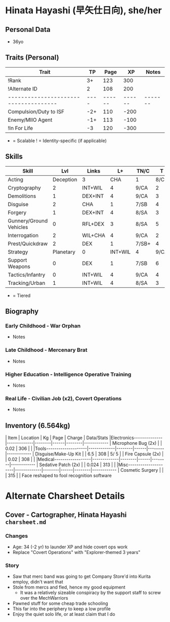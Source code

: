 # Hinata Hayashi (早矢仕日向), she/her
## Personal Data
- 36yo

## Traits (Personal)
| Trait                               | TP | Page | XP   | Notes
|-------------------------------------|----|------|------|-------
|!Rank                                |  3+|  123 |  300 |
|!Alternate ID                        |  2 |  108 |  200 |
|-------------------------------------|----|------|------|-------
| Compulsion/Duty to ISF              | -2+|  110 | -200 |
| Enemy/MIIO Agent                    | -1+|  113 | -100 |
|!In For Life                         | -3 |  120 | -300 |
+ = Scalable
! = Identity-specific (if applicable)

## Skills
| Skill                     | Lvl |   Links | L+ | TN/C | T | Page |  XP | Bonuses
|---------------------------|-----|---------|----|------|---|------|-----|---------
| Acting|Deception          |   3 |     CHA |  1 | 8/CB | 4 |  142 |  64 | +1
| Cryptography              |   2 | INT+WIL |  4 | 9/CA | 2 |  145 |  40 | +1
| Demolitions               |   1 | DEX+INT |  4 | 9/CA | 3 |  146 |  24 | +1
| Disguise                  |   2 |     CHA |  1 | 7/SB | 4 |  146 |  40 |
| Forgery                   |   1 | DEX+INT |  4 | 8/SA | 3 |  147 |  24 |
| Gunnery/Ground Vehicles   |   0 | RFL+DEX |  3 | 8/SA | 5 |  147 |  16 |
| Interrogation             |   2 | WIL+CHA |  4 | 9/CA | 2 |  148 |  40 | +1
| Prest/Quickdraw           |   2 |     DEX |  1 | 7/SB+| 4 |  152 |  40 |
| Strategy|Planetary        |   0 | INT+WIL |  4 | 9/CA | 4 |  154 |  16 | +1
| Support Weapons           |   0 |     DEX |  1 | 7/SB | 6 |  154 |  16 |
| Tactics/Infantry          |   0 | INT+WIL |  4 | 9/CA | 4 |  156 |  16 | +1
| Tracking/Urban            |   1 | INT+WIL |  4 | 8/SA | 3 |  158 |  24 |
+ = Tiered

## Biography
### Early Childhood - War Orphan
- Notes
### Late Childhood - Mercenary Brat
- Notes
### Higher Education - Intelligence Operative Training
- Notes
### Real Life - Civilian Job (x2), Covert Operations
- Notes

## Inventory (6.564kg)
| Item                    | Location    | Kg     | Page | Charge | Data/Stats
|Electronics--------------|-------------|--------|------|--------|------------
| Microphone Bug (2x)     |             |  0.02  |  306 |        |
|Tools--------------------|-------------|--------|------|--------|------------
| Disguise/Make-Up Kit    |             |  6.5   |  308 |  5/  5 |
| Fire Capsule (2x)       |             |  0.02  |  308 |        |
|Medical------------------|-------------|--------|------|--------|------------
| Sedative Patch (2x)     |             |  0.024 |  313 |        |
|Misc---------------------|-------------|--------|------|--------|------------
| Cosmetic Surgery        |             |        |  315 |        | Face reshaped to fool recognition software


# Alternate Charsheet Details
## Cover - Cartographer, Hinata Hayashi `charsheet.md`
### Changes
- Age: 34 (-2 yr) to launder XP and hide covert ops work
- Replace "Covert Operations" with "Explorer-themed 3 years"

### Story
- Saw that merc band was going to get Company Store'd into Kurita employ, didn't want that
- Stole from mercs and fled, hence my good equipment
    - It was a relatively sizeable conspiracy by the support staff to screw over the MechWarriors
- Pawned stuff for some cheap trade schooling
- This far into the periphery to keep a low profile
- Enjoy the quiet solo life, or at least claim that I do

